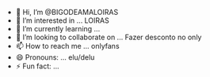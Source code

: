 - 👋 Hi, I’m @BIGODEAMALOIRAS
- 👀 I’m interested in ... LOIRAS
- 🌱 I’m currently learning ... 
- 💞️ I’m looking to collaborate on ... Fazer desconto no only
- 📫 How to reach me ... onlyfans
- 😄 Pronouns: ... elu/delu
- ⚡ Fun fact: ... 

<!---
BIGODEAMALOIRAS/BIGODEAMALOIRAS is a ✨ special ✨ repository because its `README.md` (this file) appears on your GitHub profile.
You can click the Preview link to take a look at your changes.
--->
